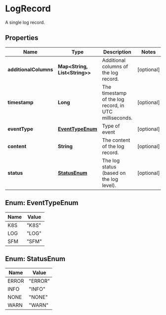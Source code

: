 

# LogRecord

A single log record.

## Properties

| Name | Type | Description | Notes |
|------------ | ------------- | ------------- | -------------|
|**additionalColumns** | **Map&lt;String, List&lt;String&gt;&gt;** | Additional columns of the log record. |  [optional] |
|**timestamp** | **Long** | The timestamp of the log record, in UTC milliseconds. |  [optional] |
|**eventType** | [**EventTypeEnum**](#EventTypeEnum) | Type of event |  [optional] |
|**content** | **String** | The content of the log record. |  [optional] |
|**status** | [**StatusEnum**](#StatusEnum) | The log status (based on the log level). |  [optional] |



## Enum: EventTypeEnum

| Name | Value |
|---- | -----|
| K8S | &quot;K8S&quot; |
| LOG | &quot;LOG&quot; |
| SFM | &quot;SFM&quot; |



## Enum: StatusEnum

| Name | Value |
|---- | -----|
| ERROR | &quot;ERROR&quot; |
| INFO | &quot;INFO&quot; |
| NONE | &quot;NONE&quot; |
| WARN | &quot;WARN&quot; |



